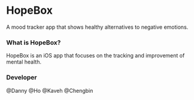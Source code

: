 # HopeBox
A mood tracker app that shows healthy alternatives to negative emotions. 

### What is HopeBox? 
HopeBox is an iOS app that focuses on the tracking and improvement of mental health. 

### Developer 
@Danny 
@Ho
@Kaveh 
@Chengbin 

